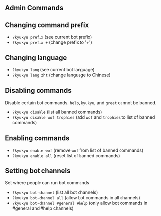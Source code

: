 ## Admin Commands

## Changing command prefix

- `?kyukyu prefix` (see current bot prefix)
- `?kyukyu prefix +` (change prefix to '+')

## Changing language

- `?kyukyu lang` (see current bot language)
- `?kyukyu lang zht` (change language to Chinese)

## Disabling commands
Disable certain bot commands.
`help`, `kyukyu`, and `greet` cannot be banned.

- `?kyukyu disable` (list all banned commands)
- `?kyukyu disable wof trophies` (add `wof` and `trophies` to list of banned commands)

## Enabling commands

- `?kyukyu enable wof` (remove `wof` from list of banned commands)
- `?kyukyu enable all` (reset list of banned commands)

## Setting bot channels

Set where people can run bot commands

- `?kyukyu bot-channel` (list all bot channels)
- `?kyukyu bot-channel all` (allow bot commands in all channels)
- `?kyukyu bot-channel #general #help` (only allow bot commands in #general and #help channels)
